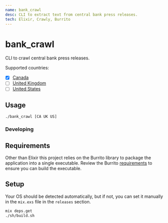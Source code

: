 ```yaml
---
name: bank_crawl
desc: CLI to extract text from central bank press releases.
tech: Elixir, Crawly, Burrito
---
```


# bank_crawl

CLI to crawl central bank press releases.

Supported countries:

- [x] [Canada](https://www.bankofcanada.ca/press-releases/)
- [ ] [United Kingdom](https://www.bankofengland.co.uk/news/press-releases)
- [ ] [United States](https://www.federalreserve.gov/newsevents/pressreleases.htm)

## Usage

`./bank_crawl [CA UK US]`

### Developing

## Requirements

Other than Elixir this project relies on the Burrito library to package the application into a single executable. Review the Burrito [requirements](https://github.com/burrito-elixir/burrito#preparation-and-requirements) to ensure you can build the executable.

## Setup

Your OS should be detected automatically, but if not, you can set it manually in the `mix.exs` file in the `releases` section.

```bash
mix deps.get
./sh/build.sh
```
